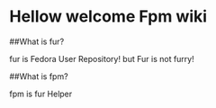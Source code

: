 # Hellow welcome Fpm wiki
##What is fur?

fur is Fedora User Repository! but Fur is not furry!

##What is fpm?

fpm is fur Helper

